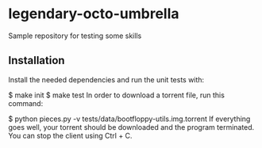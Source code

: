 # legendary-octo-umbrella
Sample repository for testing some skills

## Installation
Install the needed dependencies and run the unit tests with:

$ make init
$ make test
In order to download a torrent file, run this command:

$ python pieces.py -v tests/data/bootfloppy-utils.img.torrent
If everything goes well, your torrent should be downloaded and the program terminated. You can stop the client using Ctrl + C.

